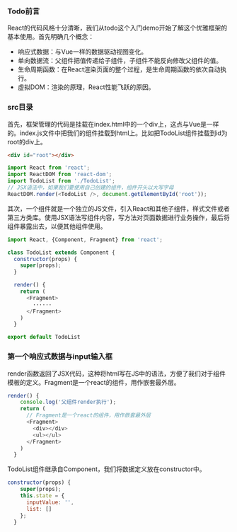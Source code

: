 ### Todo前言

React的代码风格十分清晰，我们从todo这个入门demo开始了解这个优雅框架的基本使用。首先明确几个概念：
- 响应式数据：与Vue一样的数据驱动视图变化。
- 单向数据流：父组件把值传递给子组件，子组件不能反向修改父组件的值。
- 生命周期函数：在React渲染页面的整个过程，是生命周期函数的依次自动执行。
- 虚拟DOM：渲染的原理，React性能飞跃的原因。

### src目录

首先，框架管理的代码是挂载在index.html中的一个div上，这点与Vue是一样的。index.js文件中把我们的组件挂载到html上。比如把TodoList组件挂载到id为root的div上。
```html
<div id="root"></div>
```
```javascript
import React from 'react';
import ReactDOM from 'react-dom';
import TodoList from './TodoList';
// JSX语法中，如果我们要使用自己创建的组件，组件开头以大写字母
ReactDOM.render(<TodoList />, document.getElementById('root'));
```
其次，一个组件就是一个独立的JS文件，引入React和其他子组件，样式文件或者第三方类库。使用JSX语法写组件内容，写方法对页面数据进行业务操作，最后将组件暴露出去，以便其他组件使用。
```javascript
import React, {Component, Fragment} from 'react';

class TodoList extends Component {
  constructor(props) {
    super(props);
  }

  render() {
    return (
      <Fragment>
        ······
      </Fragment>
    )
  }

export default TodoList
```

### 第一个响应式数据与input输入框

render函数返回了JSX代码，这种将html写在JS中的语法，方便了我们对于组件模板的定义。Fragment是一个react的组件，用作嵌套最外层。
```javascript
render() {
    console.log('父组件render执行');
    return (
      // Fragment是一个react的组件，用作嵌套最外层
      <Fragment>
        <div></div>
        <ul></ul>
      </Fragment>
    )
  }
```
TodoList组件继承自Component，我们将数据定义放在constructor中。
```javascript
constructor(props) {
    super(props);
    this.state = {
      inputValue: '',
      list: []
    };
  }
```
